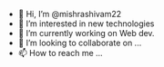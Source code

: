 - 👋 Hi, I’m @mishrashivam22
- 👀 I’m interested in new technologies
- 🌱 I’m currently working on  Web dev.
- 💞️ I’m looking to collaborate on ...
- 📫 How to reach me ...

<!---
mishrashivam22/mishrashivam22 is a ✨ special ✨ repository because its `README.md` (this file) appears on your GitHub profile.
You can click the Preview link to take a look at your changes.
--->
